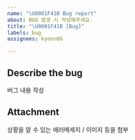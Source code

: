 ```yaml
---
name: "\U0001F41B Bug report"
about: BUG 발생 시 작성해주세요.
title: "\U0001F41B [Bug]"
labels: bug
assignees: kyeon06

---
```


## Describe the bug
버그 내용 작성

## Attachment
상황을 알 수 있는 에러메세지 / 이미지 등을 첨부
